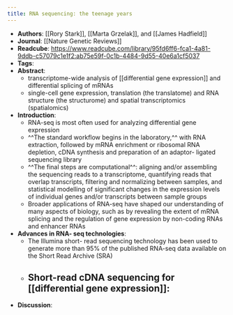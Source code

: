 ```yaml
---
title: RNA sequencing: the teenage years
---
```


- **Authors**: [[Rory Stark]], [[Marta Grzelak]], and [[James Hadfield]]
- **Journal**: [[Nature Genetic Reviews]]
- **Readcube**: https://www.readcube.com/library/95fd6ff6-fca1-4a81-9ddb-c57079c1e1f2:ab75e59f-0c1b-4484-9d55-40e6a1cf5037
- **Tags**:
- **Abstract**:
	- transcriptome-wide analysis of [[differential gene expression]] and differential splicing of mRNAs
	- single-cell gene expression, translation (the translatome) and RNA structure (the structurome) and spatial transcriptomics (spatialomics)
- **Introduction**:
	- RNA-seq is most often used for analyzing differential gene expression
	- ^^The standard workflow begins in the laboratory,^^ with RNA extraction, followed by mRNA enrichment or ribosomal RNA depletion, cDNA synthesis and preparation of an adaptor- ligated sequencing library
	- ^^The final steps are computational^^: aligning and/or assembling the sequencing reads to a transcriptome, quantifying reads that overlap transcripts, filtering and normalizing between samples, and statistical modelling of significant changes in the expression levels of individual genes and/or transcripts between sample groups
	- Broader applications of RNA-seq have shaped our understanding of many aspects of biology, such as by revealing the extent of mRNA splicing and the regulation of gene expression by non-coding RNAs and enhancer RNAs
- **Advances in RNA- seq technologies**:
	- The Illumina short- read sequencing technology has been used to generate more than 95% of the published RNA-seq data available on the Short Read Archive (SRA)
	- **Short-read cDNA sequencing for [[differential gene expression]]**:
		-
- **Discussion**: